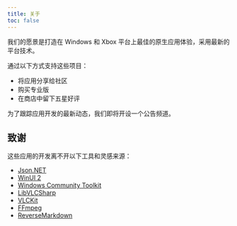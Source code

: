 ```yaml
---
title: 关于
toc: false
---
```


我们的愿景是打造在 Windows 和 Xbox 平台上最佳的原生应用体验，采用最新的平台技术。

通过以下方式支持这些项目：

- 将应用分享给社区
- 购买专业版
- 在商店中留下五星好评

为了跟踪应用开发的最新动态，我们即将开设一个公告频道。

## 致谢

这些应用的开发离不开以下工具和灵感来源：

- [Json.NET](https://www.newtonsoft.com/json)
- [WinUI 2](https://learn.microsoft.com/en-us/windows/apps/winui/winui2/)
- [Windows Community Toolkit](https://aka.ms/wct)
- [LibVLCSharp](https://code.videolan.org/videolan/LibVLCSharp)
- [VLCKit](https://github.com/videolan/vlckit)
- [FFmpeg](https://ffmpeg.org/)
- [ReverseMarkdown](https://github.com/mysticmind/reversemarkdown-net)
